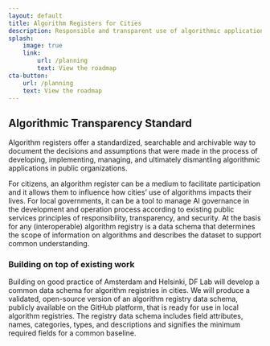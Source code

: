 ```yaml
---
layout: default
title: Algorithm Registers for Cities
description: Responsible and transparent use of algorithmic applications.
splash:
    image: true
    link:
        url: /planning
        text: View the roadmap
cta-button:
    url: /planning
    text: View the roadmap
---
```

## Algorithmic Transparency Standard

Algorithm registers offer a standardized, searchable and archivable way to document the decisions and assumptions  that were made in the process of developing, implementing, managing, and ultimately dismantling algorithmic applications in public organizations.

For citizens, an algorithm register can be a medium to facilitate participation and it allows them to influence how cities’ use of algorithms impacts their lives. For local governments, it can be a tool to manage AI governance in the development and operation process according to existing public services principles of responsibility, transparency, and security. At the basis for any (interoperable) algorithm registry is a data schema that determines the scope of information on algorithms and describes the dataset to support common understanding.

### Building on top of existing work

Building on good practice of Amsterdam and Helsinki, DF Lab will develop a common data schema for algorithm registries in cities. We will produce a validated, open-source version of an algorithm registry data schema, publicly available on the GitHub platform, that is ready for use in local algorithm registries. The registry data schema includes field attributes, names, categories, types, and descriptions and signifies the minimum required fields for a common baseline.
